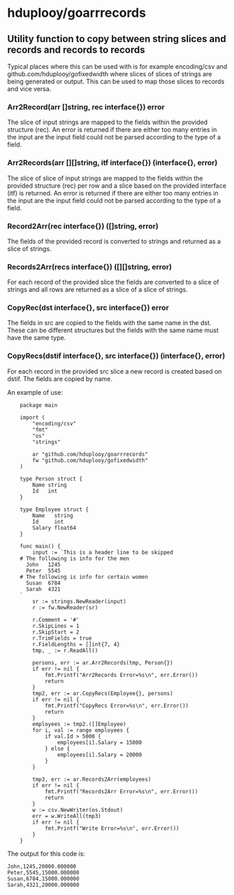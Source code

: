 # hduplooy/goarrrecords

## Utility function to copy between string slices and records and records to records

Typical places where this can be used with is for example encoding/csv and github.com/hduplooy/gofixedwidth where slices of slices of strings are being generated or output. This can be used to map those slices to records and vice versa.

### Arr2Record(arr []string, rec interface{}) error

The slice of input strings are mapped to the fields within the provided structure (rec). An error is returned if there are either too many entries in the input are the input field could not be parsed according to the type of a field.

### Arr2Records(arr [][]string, itf interface{}) (interface{}, error)

The slice of slice of input strings are mapped to the fields within the provided structure (rec) per row and a slice based on the provided interface (itf) is returned. An error is returned if there are either too many entries in the input are the input field could not be parsed according to the type of a field.

### Record2Arr(rec interface{}) ([]string, error)

The fields of the provided record is converted to strings and returned as a slice of strings.

### Records2Arr(recs interface{}) ([][]string, error)

For each record of the provided slice the fields are converted to a slice of strings and all rows are returned as a slice of a slice of strings.

### CopyRec(dst interface{}, src interface{}) error

The fields in src are copied to the fields with the same name in the dst. These can be different structures but the fields with the same name must have the same type.

### CopyRecs(dstif interface{}, src interface{}) (interface{}, error)

For each record in the provided src slice a new record is created based on dstif. The fields are copied by name.

An example of use:


        package main

        import (
	        "encoding/csv"
	        "fmt"
	        "os"
	        "strings"

	        ar "github.com/hduplooy/goarrrecords"
	        fw "github.com/hduplooy/gofixedwidth"
        )

        type Person struct {
	        Name string
	        Id   int
        }

        type Employee struct {
	        Name   string
	        Id     int
	        Salary float64
        }

        func main() {
	        input := `This is a header line to be skipped
        # The following is info for the men
          John   1245
          Peter  5545
        # The following is info for certain women
          Susan  6784
          Sarah  4321
        `
	        sr := strings.NewReader(input)
	        r := fw.NewReader(sr)

	        r.Comment = '#'
	        r.SkipLines = 1
	        r.SkipStart = 2
	        r.TrimFields = true
	        r.FieldLengths = []int{7, 4}
	        tmp, _ := r.ReadAll()

	        persons, err := ar.Arr2Records(tmp, Person{})
	        if err != nil {
		        fmt.Printf("Arr2Records Error=%s\n", err.Error())
		        return
	        }
	        tmp2, err := ar.CopyRecs(Employee{}, persons)
	        if err != nil {
		        fmt.Printf("CopyRecs Error=%s\n", err.Error())
		        return
	        }
	        employees := tmp2.([]Employee)
	        for i, val := range employees {
		        if val.Id > 5000 {
			        employees[i].Salary = 15000
		        } else {
			        employees[i].Salary = 20000
		        }
	        }

	        tmp3, err := ar.Records2Arr(employees)
	        if err != nil {
		        fmt.Printf("Records2Arr Error=%s\n", err.Error())
		        return
	        }
	        w := csv.NewWriter(os.Stdout)
	        err = w.WriteAll(tmp3)
	        if err != nil {
		        fmt.Printf("Write Error=%s\n", err.Error())
	        }
        }

The output for this code is:

    John,1245,20000.000000
    Peter,5545,15000.000000
    Susan,6784,15000.000000
    Sarah,4321,20000.000000
    
